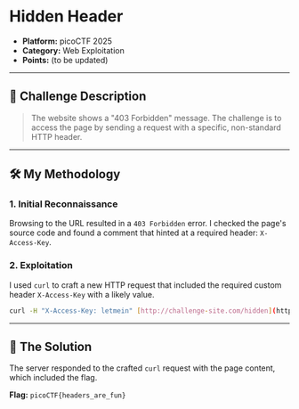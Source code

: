# Hidden Header

- **Platform:** picoCTF 2025
- **Category:** Web Exploitation
- **Points:** (to be updated)

---

## 📝 Challenge Description

> The website shows a "403 Forbidden" message. The challenge is to access the page by sending a request with a specific, non-standard HTTP header.

---

## 🛠️ My Methodology

### 1. Initial Reconnaissance
Browsing to the URL resulted in a `403 Forbidden` error. I checked the page's source code and found a comment that hinted at a required header: `X-Access-Key`.

### 2. Exploitation
I used `curl` to craft a new HTTP request that included the required custom header `X-Access-Key` with a likely value.

```bash
curl -H "X-Access-Key: letmein" [http://challenge-site.com/hidden](http://challenge-site.com/hidden)
````

-----

## 🏁 The Solution

The server responded to the crafted `curl` request with the page content, which included the flag.

**Flag:** `picoCTF{headers_are_fun}`